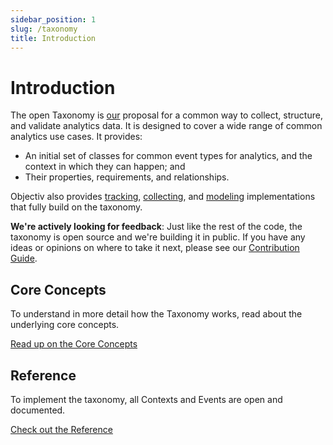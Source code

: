 ```yaml
---
sidebar_position: 1
slug: /taxonomy
title: Introduction
---
```


# Introduction

The open Taxonomy is [our](https://objectiv.io/about/) proposal for a common way to collect, structure, and 
validate analytics data. It is designed to cover a wide range of common analytics use cases. It provides:
* An initial set of classes for common event types for analytics, and the context in which they can happen; and
* Their properties, requirements, and relationships.

Objectiv also provides [tracking](/tracking/introduction.md), 
[collecting](/tracking/core-concepts/collector.md), and 
[modeling](/modeling) implementations that fully build on the taxonomy.

**We're actively looking for feedback**: Just like the rest of the code, the taxonomy is open source and 
we're building it in public. If you have any ideas or opinions on where to take it next, please see our 
[Contribution Guide](/the-project/contributing.md).

## Core Concepts
To understand in more detail how the Taxonomy works, read about the underlying core concepts.

[Read up on the Core Concepts](./core-concepts.md)

## Reference
To implement the taxonomy, all Contexts and Events are open and documented. 

[Check out the Reference](./reference/overview.md)
